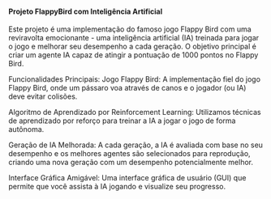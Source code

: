 #### **Projeto FlappyBird com Inteligência Artificial**

Este projeto é uma implementação do famoso jogo Flappy Bird com uma reviravolta emocionante - uma inteligência artificial (IA) treinada para jogar o jogo e melhorar seu desempenho a cada geração. O objetivo principal é criar um agente IA capaz de atingir a pontuação de 1000 pontos no Flappy Bird.

Funcionalidades Principais:
Jogo Flappy Bird: A implementação fiel do jogo Flappy Bird, onde um pássaro voa através de canos e o jogador (ou IA) deve evitar colisões.

Algoritmo de Aprendizado por Reinforcement Learning: Utilizamos técnicas de aprendizado por reforço para treinar a IA a jogar o jogo de forma autônoma.

Geração de IA Melhorada: A cada geração, a IA é avaliada com base no seu desempenho e os melhores agentes são selecionados para reprodução, criando uma nova geração com um desempenho potencialmente melhor.

Interface Gráfica Amigável: Uma interface gráfica de usuário (GUI) que permite que você assista à IA jogando e visualize seu progresso.
